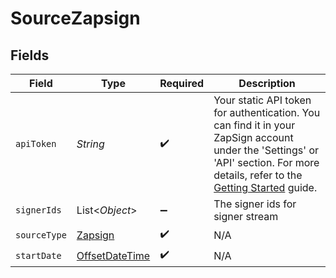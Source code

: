 # SourceZapsign


## Fields

| Field                                                                                                                                                                                                                                                           | Type                                                                                                                                                                                                                                                            | Required                                                                                                                                                                                                                                                        | Description                                                                                                                                                                                                                                                     |
| --------------------------------------------------------------------------------------------------------------------------------------------------------------------------------------------------------------------------------------------------------------- | --------------------------------------------------------------------------------------------------------------------------------------------------------------------------------------------------------------------------------------------------------------- | --------------------------------------------------------------------------------------------------------------------------------------------------------------------------------------------------------------------------------------------------------------- | --------------------------------------------------------------------------------------------------------------------------------------------------------------------------------------------------------------------------------------------------------------- |
| `apiToken`                                                                                                                                                                                                                                                      | *String*                                                                                                                                                                                                                                                        | :heavy_check_mark:                                                                                                                                                                                                                                              | Your static API token for authentication. You can find it in your ZapSign account under the 'Settings' or 'API' section. For more details, refer to the [Getting Started](https://docs.zapsign.com.br/english/getting-started#how-do-i-get-my-api-token) guide. |
| `signerIds`                                                                                                                                                                                                                                                     | List\<*Object*>                                                                                                                                                                                                                                                 | :heavy_minus_sign:                                                                                                                                                                                                                                              | The signer ids for signer stream                                                                                                                                                                                                                                |
| `sourceType`                                                                                                                                                                                                                                                    | [Zapsign](../../models/shared/Zapsign.md)                                                                                                                                                                                                                       | :heavy_check_mark:                                                                                                                                                                                                                                              | N/A                                                                                                                                                                                                                                                             |
| `startDate`                                                                                                                                                                                                                                                     | [OffsetDateTime](https://docs.oracle.com/javase/8/docs/api/java/time/OffsetDateTime.html)                                                                                                                                                                       | :heavy_check_mark:                                                                                                                                                                                                                                              | N/A                                                                                                                                                                                                                                                             |